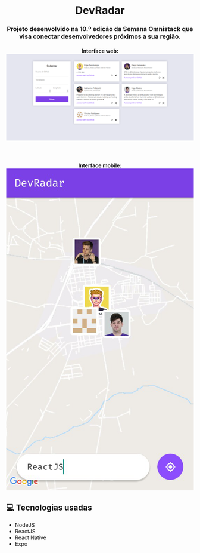 <h1 align="center">DevRadar</h1>

<h3 align="center">
	Projeto desenvolvido na 10.º edição da Semana Omnistack que visa conectar desenvolvedores próximos a sua região.
</h4>

<h4 align="center">
	Interface web:
	<br />
	<img src="./.images/web_screenshot.png" alt="Interface web" />
</h4>

<br />

<h4 align="center">
	Interface mobile:
	<br />
	<img src="./.images/mobile_screenshot.png" alt="Interface mobile" />
</h4>

## :computer: Tecnologias usadas

* NodeJS
* ReactJS
* React Native
* Expo
